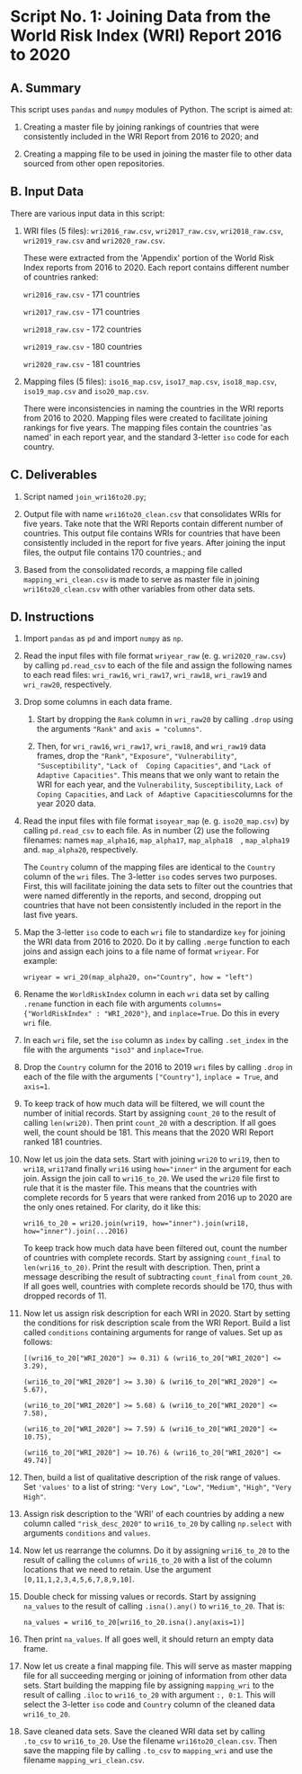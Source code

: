 # Script No. 1: Joining Data from the World Risk Index (WRI) Report 2016 to 2020

## A. Summary

This script uses `pandas` and `numpy` modules of Python. The script is aimed at:

1. Creating a master file by joining rankings of countries that were consistently included in the WRI Report from 2016 to 2020; and

2. Creating a mapping file to be used in joining the master file to other data sourced from other open repositories.

## B. Input Data

There are various input data in this script:

1. WRI files (5 files): `wri2016_raw.csv`, `wri2017_raw.csv`, `wri2018_raw.csv`, `wri2019_raw.csv` and `wri2020_raw.csv`.

   These were extracted from the 'Appendix' portion of the World Risk Index reports from 2016 to 2020. Each report contains different number of countries ranked:

      `wri2016_raw.csv` - 171 countries

      `wri2017_raw.csv` - 171 countries

      `wri2018_raw.csv` - 172 countries

      `wri2019_raw.csv` - 180 countries

      `wri2020_raw.csv` - 181 countries

2. Mapping files (5 files): `iso16_map.csv`, `iso17_map.csv`, `iso18_map.csv`, `iso19_map.csv` and `iso20_map.csv`.

   There were inconsistencies in naming the countries in the WRI reports from 2016 to 2020. Mapping files were created to facilitate joining rankings for five years. The mapping files contain the countries 'as named' in each report year, and the standard 3-letter `iso` code for each country.

## C. Deliverables

1. Script named `join_wri16to20.py`;

2. Output file with name `wri16to20_clean.csv` that consolidates WRIs for five years. Take note that the WRI Reports contain different number of countries. This output file contains WRIs for countries that have been consistently included in the report for five years. After joining the input files, the output file contains 170 countries.; and

3. Based from the consolidated records, a mapping file called `mapping_wri_clean.csv` is made to serve as master file in joining `wri16to20_clean.csv` with other variables from other data sets.

## D. Instructions

1. Import `pandas` as `pd` and import `numpy` as `np`.

2. Read the input files with file format `wriyear_raw` (e. g. `wri2020_raw.csv`) by calling `pd.read_csv` to each of the file and assign the following names to each read files: `wri_raw16`, `wri_raw17`, `wri_raw18`, `wri_raw19` and `wri_raw20`, respectively.

3. Drop some columns in each data frame. 

   1. Start by dropping the `Rank` column in  `wri_raw20` by calling `.drop` using the arguments `"Rank"` and `axis = "columns"`.

   2. Then, for `wri_raw16`, `wri_raw17`, `wri_raw18`, and `wri_raw19` data frames,  drop the `"Rank"`, `"Exposure"`, `"Vulnerability"`, `"Susceptibility"`, `"Lack of  Coping Capacities"`, and `"Lack of Adaptive Capacities"`. This means that we only want to retain the WRI for each year, and the `Vulnerability`, `Susceptibility`, `Lack of Coping Capacities`, and `Lack of Adaptive Capacities`columns for the year 2020 data.
   
4. Read the input files with file format `isoyear_map` (e. g. `iso20_map.csv`) by calling `pd.read_csv` to each file. As in  number (2) use the following filenames:  names `map_alpha16`, `map_alpha17`, `map_alpha18  `, `map_alpha19` and. `map_alpha20`, respectively. 

   The `Country` column of the mapping files are identical to the `Country`  column of the `wri` files. The  3-letter `iso` codes serves  two purposes. First, this will facilitate joining the data sets to filter out  the countries that were named differently in the reports, and second, dropping out countries that have not been consistently included in the report in the last five years. 
   
5. Map the 3-letter `iso` code to each `wri` file to standardize `key` for  joining the WRI data from 2016 to 2020. Do it by calling `.merge`  function to each joins and assign each joins to a file name of format `wriyear`. For example:

      `wriyear = wri_20(map_alpha20, on="Country", how = "left")`
          
6. Rename the `WorldRiskIndex` column in each `wri` data set by calling `.rename` function in each file with arguments `columns= {"WorldRiskIndex" : "WRI_2020"}`, and `inplace=True`. Do this in every `wri` file.

7. In each `wri` file, set the `iso` column as `index`  by calling `.set_index` in the file with the arguments `"iso3"` and `inplace=True`.

8. Drop the `Country` column for the 2016 to 2019 `wri` files by calling `.drop` in each of the file with the arguments `["Country"]`, `inplace = True`, and `axis=1`.

9. To keep track of how much data will be filtered, we will count the number of initial records. Start by assigning `count_20` to the result of calling `len(wri20)`. Then print `count_20` with a description. If all goes well, the count should be 181. This means that the 2020 WRI Report ranked 181 countries.

10. Now let us join the data sets. Start with joining `wri20` to `wri19`, then to  `wri18`, `wri17`and finally `wri16` using `how="inner"` in the argument for each join. Assign the join call to `wri16_to_20`. We used the `wri20` file first to rule that it is the master file. This means that the countries with complete records for 5 years that were ranked from 2016 up to 2020 are the only ones retained. For clarity, do it like this:

      `wri16_to_20 = wri20.join(wri19, how="inner").join(wri18, how="inner").join(...2016)`
        
      To keep track how much data have been filtered out, count the number of countries  with complete records. Start by assigning `count_final` to `len(wri16_to_20)`. Print the result with description. Then, print a message describing the  result of subtracting `count_final` from `count_20`. If all goes well, countries with complete records should be 170, thus with dropped records of 11.

11. Now let us assign risk description for each WRI in 2020. Start by setting the conditions for risk description scale from the WRI Report. Build a list called `conditions` containing arguments for range of values. Set up as follows:

      `[(wri16_to_20["WRI_2020"] >= 0.31) & (wri16_to_20["WRI_2020"] <= 3.29),`

      `(wri16_to_20["WRI_2020"] >= 3.30) & (wri16_to_20["WRI_2020"] <= 5.67),`

      `(wri16_to_20["WRI_2020"] >= 5.68) & (wri16_to_20["WRI_2020"] <= 7.58),`

      `(wri16_to_20["WRI_2020"] >= 7.59) & (wri16_to_20["WRI_2020"] <= 10.75),`
      
      `(wri16_to_20["WRI_2020"] >= 10.76) & (wri16_to_20["WRI_2020"] <= 49.74)]`
      
12. Then, build a list of qualitative description of the risk range of values. Set `'values'` to a list of string: `"Very Low"`, `"Low"`, `"Medium"`, `"High"`, `"Very High"`.

13. Assign risk description to the 'WRI' of each countries by adding a new column called `"risk_desc_2020"` to `wri16_to_20` by calling `np.select` with arguments `conditions` and `values`.

14. Now let us rearrange the columns. Do it by assigning `wri16_to_20` to the result of calling the `columns` of `wri16_to_20` with a list of the column locations that  we need to retain. Use the argument `[0,11,1,2,3,4,5,6,7,8,9,10]`.

15. Double check for missing values or records. Start by assigning `na_values` to the  result of calling `.isna().any()` to `wri16_to_20`. That is:

      `na_values = wri16_to_20[wri16_to_20.isna().any(axis=1)]`
      
16. Then print `na_values`. If all goes well, it should return an empty data frame. 

17. Now let us create a final mapping file. This will serve as master mapping file  for all succeeding merging or joining of information from other data sets. Start building the mapping file by assigning `mapping_wri` to  the result of calling `.iloc` to `wri16_to_20` with argument `:, 0:1`. This will select the 3-letter `iso` code and `Country` column of the cleaned data `wri16_to_20`.

18. Save cleaned data sets. Save the cleaned WRI data set by calling `.to_csv` to `wri16_to_20`. Use the filename `wri16to20_clean.csv`. Then save the mapping  file by calling `.to_csv` to `mapping_wri` and use the filename `mapping_wri_clean.csv`.
